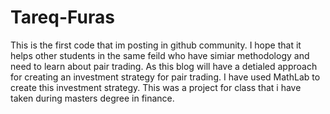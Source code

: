 # Tareq-Furas
This is the first code that im posting in github community. I hope that it helps other students in the same feild who have simiar methodology and need to learn about pair trading. As this blog will have a detialed approach for creating an investment strategy for pair trading. I have used MathLab to create this investment strategy. This was a project for class that i have taken during masters degree in finance. 
